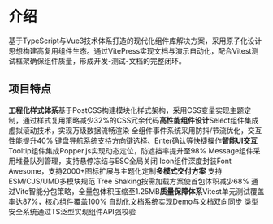 # 介绍
基于TypeScript与Vue3技术体系打造的现代化组件库解决方案，采用原子化设计思想构建高复用组件生态。通过VitePress实现文档与演示自动化，配合Vitest测试框架确保组件质量，形成开发-测试-文档的完整闭环。

## 项目特点

​**​工程化样式体系​​** 
基于PostCSS构建模块化样式架构，采用CSS变量实现主题定制，通过样式复用策略减少32%的CSS冗余代码
​**​高性能组件设计​​**
Select组件集成虚拟滚动技术，实现万级数据流畅渲染
全组件事件系统采用防抖/节流优化，交互性能提升40%
键盘导航系统支持方向键选择、Enter确认等快捷操作
​**​智能UI交互​​**
Tooltip组件集成Popper.js实现动态定位，防遮挡率提升至98%
Message组件采用堆叠队列管理，支持悬停冻结与ESC全局关闭
Icon组件深度封装Font Awesome，支持2000+图标扩展与主题化定制
​**​多模式交付方案​​**
支持ESM/CJS/UMD多模块规范
Tree Shaking按需加载方案使首包体积减少68%
通过Vite智能分包策略，全量包体积压缩至1.25MB
​**​质量保障体系​​**
Vitest单元测试覆盖率达87%，核心组件覆盖100%
自动化文档系统实现Demo与文档双向同步
类型安全系统通过TS泛型实现组件API强校验
